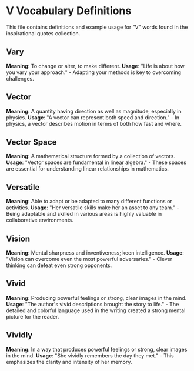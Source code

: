 # V Vocabulary Definitions

This file contains definitions and example usage for "V" words found in the inspirational quotes collection.

<!-- Add vocabulary words here following the format:
## WordName

**Meaning**: Clear, concise definition of the word.
**Usage**: "Quote or example sentence." - Explanation of the usage context.
-->

## Vary

**Meaning**: To change or alter, to make different.
**Usage**: "Life is about how you vary your approach." - Adapting your methods is key to overcoming challenges.

## Vector

**Meaning**: A quantity having direction as well as magnitude, especially in physics.
**Usage**: "A vector can represent both speed and direction." - In physics, a vector describes motion in terms of both how fast and where.

## Vector Space

**Meaning**: A mathematical structure formed by a collection of vectors.
**Usage**: "Vector spaces are fundamental in linear algebra." - These spaces are essential for understanding linear relationships in mathematics.

## Versatile

**Meaning**: Able to adapt or be adapted to many different functions or activities.
**Usage**: "Her versatile skills make her an asset to any team." - Being adaptable and skilled in various areas is highly valuable in collaborative environments.

## Vision

**Meaning**: Mental sharpness and inventiveness; keen intelligence.
**Usage**: "Vision can overcome even the most powerful adversaries." - Clever thinking can defeat even strong opponents.

## Vivid

**Meaning**: Producing powerful feelings or strong, clear images in the mind.
**Usage**: "The author's vivid descriptions brought the story to life." - The detailed and colorful language used in the writing created a strong mental picture for the reader.

## Vividly

**Meaning**: In a way that produces powerful feelings or strong, clear images in the mind.
**Usage**: "She vividly remembers the day they met." - This emphasizes the clarity and intensity of her memory.
